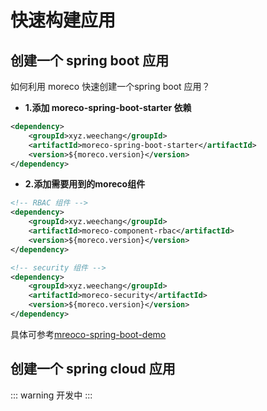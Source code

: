 # 快速构建应用

## 创建一个 spring boot 应用

如何利用 moreco 快速创建一个spring boot 应用？

* **1.添加 moreco-spring-boot-starter 依赖**

```xml
<dependency>
    <groupId>xyz.weechang</groupId>
    <artifactId>moreco-spring-boot-starter</artifactId>
    <version>${moreco.version}</version>
</dependency>
```

* **2.添加需要用到的moreco组件**

```xml
<!-- RBAC 组件 -->
<dependency>
    <groupId>xyz.weechang</groupId>
    <artifactId>moreco-component-rbac</artifactId>
    <version>${moreco.version}</version>
</dependency>

<!-- security 组件 -->
<dependency>
    <groupId>xyz.weechang</groupId>
    <artifactId>moreco-security</artifactId>
    <version>${moreco.version}</version>
</dependency>
```


具体可参考[mreoco-spring-boot-demo](https://github.com/weechang/moreco/tree/master/moreco-demo/moreco-spring-boot-demo)

## 创建一个 spring cloud 应用

::: warning
开发中
:::
